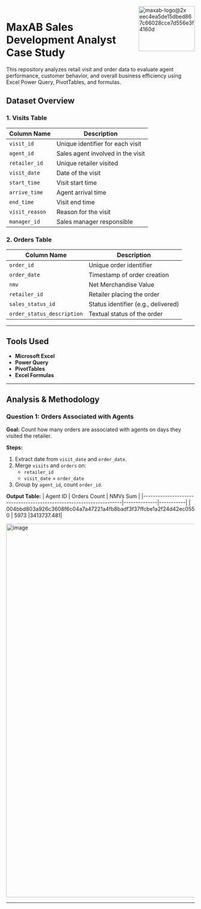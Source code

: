 <img width="150" height="120" align="right" alt="maxab-logo@2x eec4ea5de15dbed867c66028cce7d556e3f4160d" src="https://github.com/user-attachments/assets/2ca32cca-62f5-4653-8a37-84f97be63d57" />

# MaxAB Sales Development Analyst Case Study

This repository analyzes retail visit and order data to evaluate agent performance, customer behavior, and overall business efficiency using Excel Power Query, PivotTables, and formulas.

## Dataset Overview

### 1. **Visits Table**
| Column Name        | Description                               |
|--------------------|-------------------------------------------|
| `visit_id`         | Unique identifier for each visit          |
| `agent_id`         | Sales agent involved in the visit         |
| `retailer_id`      | Unique retailer visited                   |
| `visit_date`       | Date of the visit                         |
| `start_time`       | Visit start time                          |
| `arrive_time`      | Agent arrival time                        |
| `end_time`         | Visit end time                            |
| `visit_reason`     | Reason for the visit                      |
| `manager_id`       | Sales manager responsible                 |

### 2. **Orders Table**
| Column Name              | Description                            |
|--------------------------|----------------------------------------|
| `order_id`               | Unique order identifier                |
| `order_date`             | Timestamp of order creation            |
| `nmv`                    | Net Merchandise Value                  |
| `retailer_id`            | Retailer placing the order             |
| `sales_status_id`        | Status identifier (e.g., delivered)    |
| `order_status_description` | Textual status of the order         |

---

##  Tools Used
- **Microsoft Excel**
- **Power Query**
- **PivotTables**
- **Excel Formulas**

---

## Analysis & Methodology

### **Question 1: Orders Associated with Agents**
**Goal:** Count how many orders are associated with agents on days they visited the retailer.

**Steps:**
1. Extract date from `visit_date` and `order_date`.
2. Merge `visits` and `orders` on:
   - `retailer_id`
   - `visit_date` = `order_date`
3. Group by `agent_id`, count `order_id`.

**Output Table:**
| Agent ID                                                            | Orders Count | NMVs  Sum |
|---------------------------------------------------------------------|--------------|-----------|
| 004bbd803a926c3608f6c04a7a47221a4fb8badf3f37ffcbe1a2f24d42ec0550    | 5973         |3413737.481|

<img width="997" alt="image" src="https://github.com/user-attachments/assets/92d847ab-b5a0-4d05-9ae7-6f898434c402" />

---

